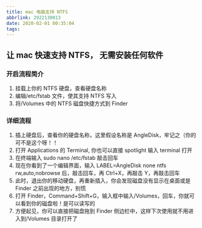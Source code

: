 ```yaml
---
title: mac 电脑支持 NTFS
abbrlink: 2922130013
date: 2020-02-01 00:35:04
tags:
---
```


## 让 mac 快速支持 NTFS， 无需安装任何软件

<!-- more -->

### 开启流程简介

1. 挂载上你的 NTFS 硬盘，查看硬盘名称
2. 编辑/etc/fstab 文件，使其支持 NTFS 写入
3. 将/Volumes 中的 NTFS 磁盘快捷方式到 Finder

### 详细流程

1. 插上硬盘后，查看你的硬盘名称，这里假设名称是 AngleDisk，牢记之（你的可不是这个呀！！
2. 打开 Applications 的 Terminal, 你也可以直接 spotlight 输入 terminal 打开
3. 在终端输入 sudo nano /etc/fstab 敲击回车
4. 现在你看到了一个编辑界面，输入 LABEL=AngleDisk none ntfs rw,auto,nobrowse 后，敲击回车，再 Ctrl+X，再敲击 Y，再敲击回车
5. 此时，退出你的移动硬盘，再重新插入，你会发现磁盘没有显示在桌面或是 Finder 之前出现的地方，别慌
6. 打开 Finder，Command+Shift+G，输入框中输入/Volumes，回车，你就可以看到你的磁盘啦！是可以读写的
7. 方便起见，你可以直接把磁盘拖到 Finder 侧边栏中，这样下次使用就不用进入到/Volumes 目录打开了
